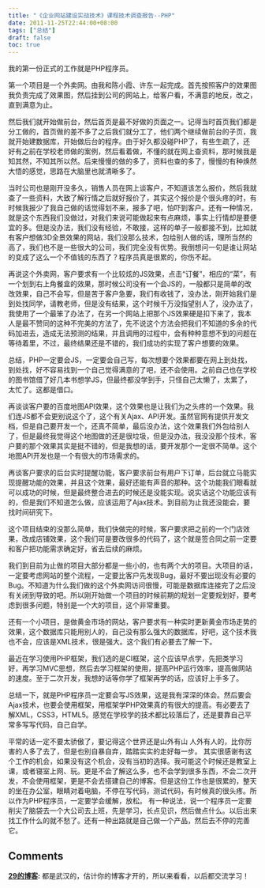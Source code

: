 ```yaml
---
title: "《企业网站建设实战技术》课程技术调查报告--PHP"
date: 2011-11-25T22:44:00+08:00
tags: ["总结"] 
draft: false
toc: true
---
```


我的第一份正式的工作就是PHP程序员。

第一个项目是一个外卖网。由我和陈小霞、许东一起完成。首先按照客户的效果图我负责完成了效果图，然后挂到公司的网站上，给客户看，不满意的地反，改之，直到满意为止。

然后我们就开始做前台，然后首页是最不好做的页面之一。记得当时首页我们都是分工做的，首页做的差不多了之后我们就分工了，他们两个继续做前台的子页，我就开始建数据库，开始做后台的程序。由于好久都没碰PHP了，有些生疏了，还好有之前在学校老师做的案例，然后看着做，不懂的就在网上查资料，那时候我是知其然，不知其所以然。后来慢慢的做的多了，资料也查的多了，慢慢的有种焕然大悟的感觉，思路在大脑里也就清晰多了。

当时公司也是刚开没多久，销售人员在网上谈客户，不知道该怎么报价，然后我就查了一些资料，大致了解行情之后就好报价了，其实这个报价是个很头疼的时，有时候我报少了我自己做的话觉得划不来，报多了吧，怕吓到客户。还有一种情况，就是这个东西我们没做过，对我们来说可能做起来有点麻烦，事实上行情却是要便宜的多。但是没办法，我们没有经验，不敢接，这样的单子一般都接不到，比如就有客户想做3D全景效果的网站，我们没那么技术，包给别人做的话，理所当然的高了，我们也不是一些很大的公司，我们完全没有优势。我倒想问一句是谁让网站的变成了这么一个不值钱的东西了？程序员真是很累的，你伤不起。

再说这个外卖网，客户要求有一个比较炫的JS效果，点击“订餐”，相应的“菜”，有一个划到右上角餐盒的效果，那时候公司没有一个会JS的，一般都只是简单的改改效果，自己不会写，但是苦于客户急要，我们有收钱了，没办法，刚开始我们是到处找同学，请教老师，但是没有结果，这个时候千万没指望别人了，没办法了，我使用了一个最笨了办法了，在另一个网站上把那个JS效果硬是扣下来了，我本人是最不赞同的这种不完美的方法了，先不说这个方法会把我们不知道的多余的代码加进去，造成无法预测的结果，并且调用的过程中，会有种种意想不到的问题在等待着里，不过，最终结果还是不错的，我们成功的实现了客户想要的效果。

总结，PHP一定要会JS，一定要会自己写，每次想要个效果都要在网上到处找，到处找，好不容易找到一个自己觉得满意的了吧，还不会使用。之前自己也在学校的图书馆借了好几本书想学JS，但最终都没学到手，只怪自己太懒了，太累了，太忙了。这都是借口。

再谈谈客户要的百度地图API效果，这个效果也是让我们为之头疼的一个效果。我们连JS都不会更别说这个了，这个有关Ajax、API开发。虽然官网有提供开发文档，但是自己要开发一个，还真不简单，最后没办法，这个效果我们外包给别人了，但是最终我觉得这个地图做的还是很垃圾，但是没办法，我没没那个技术，客户要的那个效果其实是挺不错的，但是我想的话，要开发那个一定很不简单。这个地图API开发也是一个有很大的市场需求的。


再谈客户要求的后台实时提醒功能，客户要求前台有用户下订单，后台就立马能实现提醒功能的效果，并且这个效果，最好还能有声音的那种。这个功能我们眼看就可以成功的时候，但是最终整合进去的时候还是没能实现。说实话这个功能应该有的，但是我们不知道怎么做，应该运用了Ajax技术。到目前为止我还没能会，要找时间研究下。


这个项目结束的没那么简单，我们快做完的时候，客户要求把之前的一个门店效果，改成店铺效果，这个我们可是要改很多的代码了，这个就是签合同之前一定要和客户把功能需求确定好，省去后续的麻烦。

我们到目前为止做的项目大部分都是一些小的，也有两个大的项目。大项目的话，一定要考虑网站的整个流程，一定要比客户先发现Bug，最好不要出现没有必要的Bug。不知道为什么我们做的这个外卖网访问很慢，可能是数据库连接完了之后没有关闭到导致的吧。所以刚开始做一个项目的时候前期的规划一定要规划好，要考虑到很多问题，特别是一个大的项目，这个非常重要。

还有一个小项目，是做黄金市场的网站，客户要求有一种实时更新黄金市场走势的效果，这个数据库只能用别人的，自己没有那么强大的数据库，好吧，这个技术我也不会，应该是XML技术，很是强大。这个我们有必要去了解一下。

最近在学习使用PHP框架，我们选的是CI框架，这个应该早点学，先把类学习好，再学习MVC思想，然后去学习框架的使用，提高PHP运行效率，提高做网站的速度。至于二次开发，我想的话等你学了框架再学的话，应该好上手多了。

总结一下，就是PHP程序员一定要会写JS效果，这是我有深深的体会。然后要会Ajax技术，也要会使用框架，用框架学PHP效果真的有很大的提高。有必要去了解XML，CSS3，HTML5。感觉在学校学的技术都比较落后了，还是要靠自己平常多写写代码，自己自学。


平常的话一定不要太骄傲了，要记得这个世界还是山外有山 人外有人的，比你厉害的人多了去了，但是也别自暴自弃，踏踏实实的走好每一步。 其实很感谢有这个工作的机会，如果没有这个机会，没有当初的选择。我可能这个时候还是教室上课，或者寝室上网、玩。更是不会了解这么多，也不会学到很多东西，不会二次开发，不会使用框架，更是不会去搭建自己的博客。但是这份工作也是很累的，整天的坐在办公室，眼睛对着电脑，不停在写代码，测试代码，有时候真的很头疼。所以作为PHP程序员，一定要学会缓解，放松。 有一种说法，说一个程序员一定要削尖了脑袋去一个大公司去上班，先是学习，长点见识，然后做点什么。以后出来找工作什么的就不愁了。还有一种出路就是自己做一个产品，然后去不停的完善它。

## Comments

**[29的博客](#13 "2011-11-26 00:34:10"):** 都是武汉的，估计你的博客才开的，所以来看看，以后都交流学习！

